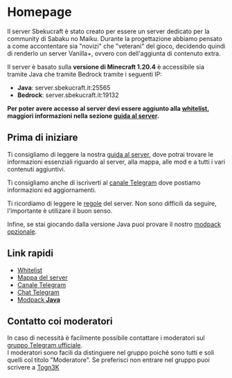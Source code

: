 # Homepage

Il server Sbekucraft è stato creato per essere un server dedicato per la community di Sabaku no Maiku.
Durante la progettazione abbiamo pensato a come accontentare sia "novizi" che "veterani" del gioco, decidendo quindi di renderlo un server Vanilla+, ovvero con dell'aggiunta di contenuto extra.

Il server è basato sulla **versione di Minecraft 1.20.4** è accessibile sia tramite Java che tramite Bedrock tramite i seguenti IP:

- **Java**: server.sbekucraft.it:25565
- **Bedrock**: server.sbekucraft.it:19132

**Per poter avere accesso al server devi essere aggiunto alla [whitelist](https://whitelist.sbekucraft.it), maggiori informazioni nella sezione [guida al server](guida.md).**

## Prima di iniziare
Ti consigliamo di leggere la nostra [guida al server](guida.md), dove potrai trovare le informazioni essenziali riguardo al server, alla mappa, alle mod e a tutti i vari contenuti aggiuntivi. 

Ti consigliamo anche di iscriverti al [canale Telegram](https://t.me/sbekucraft) dove postiamo informazioni ed aggiornamenti.

Ti ricordiamo di leggere le [regole](regole.md) del server. Non sono difficili da seguire, l'importante è utilizare il buon senso.

Infine, se stai giocando dalla versione Java puoi provare il nostro [modpack opzionale](client/installazione.md).

## Link rapidi
- [Whitelist](https://whitelist.sbekucraft.it)
- [Mappa del server](https://map.sbekucraft.it)
- [Canale Telegram](https://t.me/sbekucraft)
- [Chat Telegram](https://t.me/sbekucraftchat)
- [Modpack **Java**](https://modrinth.com/modpack/sbekucraft)

## Contatto coi moderatori
In caso di necessità è facilmente possibile contattare i moderatori sul [gruppo Telegram ufficiale](https://t.me/sbekucraftchat).  
I moderatori sono facili da distinguere nel gruppo poiché sono tutti e soli quelli col titolo "Moderatore".
Se preferisci non entrare nel gruppo puoi scrivere a [Togn3K](https://t.me/Togn3K)
